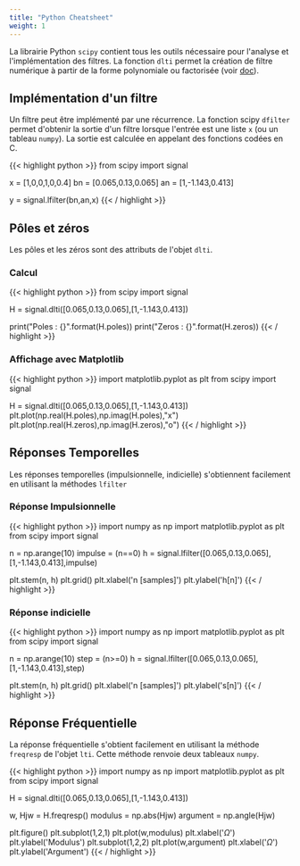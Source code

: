 ```yaml
---
title: "Python Cheatsheet"
weight: 1
---
```


La librairie Python `scipy` contient tous les outils nécessaire pour l'analyse et l'implémentation des filtres. 
La fonction `dlti` permet la création de filtre numérique à partir de la forme polynomiale ou factorisée (voir [doc](https://docs.scipy.org/doc/scipy/reference/generated/scipy.signal.dlti.html)). 


## Implémentation d'un filtre

Un filtre peut être implémenté par une récurrence. La fonction scipy `dfilter` permet d'obtenir la sortie d'un filtre lorsque l'entrée est une liste `x` (ou un tableau `numpy`). La sortie est calculée en appelant des fonctions codées en C.

{{< highlight python >}}
from scipy import signal

x = [1,0,0,1,0,0.4]
bn = [0.065,0.13,0.065]
an = [1,-1.143,0.413]

y = signal.lfilter(bn,an,x)
{{< / highlight >}}

## Pôles et zéros

Les pôles et les zéros sont des attributs de l'objet `dlti`.

### Calcul

{{< highlight python >}}
from scipy import signal

H = signal.dlti([0.065,0.13,0.065],[1,-1.143,0.413])

print("Poles : {}".format(H.poles))
print("Zeros : {}".format(H.zeros))
{{< / highlight >}}

### Affichage avec Matplotlib

{{< highlight python >}}
import matplotlib.pyplot as plt
from scipy import signal

H = signal.dlti([0.065,0.13,0.065],[1,-1.143,0.413])
plt.plot(np.real(H.poles),np.imag(H.poles),"x")
plt.plot(np.real(H.zeros),np.imag(H.zeros),"o")
{{< / highlight >}}

## Réponses Temporelles

Les réponses temporelles (impulsionnelle, indicielle) s'obtiennent facilement en utilisant la méthodes `lfilter` 

### Réponse Impulsionnelle

{{< highlight python >}}
import numpy as np
import matplotlib.pyplot as plt
from scipy import signal

n = np.arange(10)
impulse = (n==0)
h = signal.lfilter([0.065,0.13,0.065],[1,-1.143,0.413],impulse)

plt.stem(n, h)
plt.grid()
plt.xlabel('n [samples]')
plt.ylabel('h[n]')
{{< / highlight >}}

### Réponse indicielle

{{< highlight python >}}
import numpy as np
import matplotlib.pyplot as plt
from scipy import signal

n = np.arange(10)
step = (n>=0)
h = signal.lfilter([0.065,0.13,0.065],[1,-1.143,0.413],step)

plt.stem(n, h)
plt.grid()
plt.xlabel('n [samples]')
plt.ylabel('s[n]')
{{< / highlight >}}


## Réponse Fréquentielle
La réponse fréquentielle s'obtient facilement en utilisant la méthode `freqresp` de l'objet `lti`. Cette méthode renvoie deux tableaux `numpy`.


{{< highlight python >}}
import numpy as np
import matplotlib.pyplot as plt
from scipy import signal

H = signal.dlti([0.065,0.13,0.065],[1,-1.143,0.413])

w, Hjw = H.freqresp()
modulus = np.abs(Hjw)
argument = np.angle(Hjw)

plt.figure()
plt.subplot(1,2,1)
plt.plot(w,modulus)
plt.xlabel('$\Omega$')
plt.ylabel('Modulus')
plt.subplot(1,2,2)
plt.plot(w,argument)
plt.xlabel('$\Omega$')
plt.ylabel('Argument')
{{< / highlight >}}